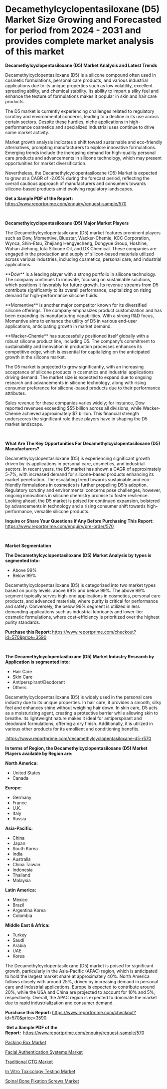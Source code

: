 <p><h1>Decamethylcyclopentasiloxane (D5) Market Size Growing and Forecasted for period from 2024 - 2031 and provides complete market analysis of this market</h1></p><p><strong>Decamethylcyclopentasiloxane (D5) Market Analysis and Latest Trends</strong></p>
<p><p>Decamethylcyclopentasiloxane (D5) is a silicone compound often used in cosmetic formulations, personal care products, and various industrial applications due to its unique properties such as low volatility, excellent spreading ability, and chemical stability. Its ability to impart a silky feel and enhance the texture of formulations makes it popular in skin and hair care products. </p><p>The D5 market is currently experiencing challenges related to regulatory scrutiny and environmental concerns, leading to a decline in its use across certain sectors. Despite these hurdles, niche applications in high-performance cosmetics and specialized industrial uses continue to drive some market activity. </p><p>Market growth analysis indicates a shift toward sustainable and eco-friendly alternatives, prompting manufacturers to explore innovative formulations. Emerging trends include the increasing demand for high-quality personal care products and advancements in silicone technology, which may present opportunities for market diversification. </p><p>Nevertheless, the Decamethylcyclopentasiloxane (D5) Market is expected to grow at a CAGR of -2.05% during the forecast period, reflecting the overall cautious approach of manufacturers and consumers towards silicone-based products amid evolving regulatory landscapes.</p></p>
<p><strong>Get a Sample PDF of the Report:&nbsp;</strong> <a href="https://www.reportprime.com/enquiry/request-sample/570">https://www.reportprime.com/enquiry/request-sample/570</a></p>
<p>&nbsp;</p>
<p><strong>Decamethylcyclopentasiloxane (D5) Major Market Players</strong></p>
<p><p>The Decamethylcyclopentasiloxane (D5) market features prominent players such as Dow, Momentive, Bluestar, Wacker-Chemie, KCC Corporation, Wynca, Shin-Etsu, Zhejiang Hengyecheng, Dongyue Group, Hoshine, Wuhan Jiehong, Iota Silicone Oil, and DX Chemical. These companies are engaged in the production and supply of silicon-based materials utilized across various industries, including cosmetics, personal care, and industrial applications.</p><p>**Dow** is a leading player with a strong portfolio in silicone technology. The company continues to innovate, focusing on sustainable solutions, which positions it favorably for future growth. Its revenue streams from D5 contribute significantly to its overall performance, capitalizing on rising demand for high-performance silicone fluids.</p><p>**Momentive** is another major competitor known for its diversified silicone offerings. The company emphasizes product customization and has been expanding its manufacturing capabilities. With a strong R&D focus, Momentive aims to enhance the utility of D5 in various end-user applications, anticipating growth in market demand.</p><p>**Wacker-Chemie** has successfully positioned itself globally with a robust silicone product line, including D5. The company’s commitment to sustainability and innovation in production processes enhances its competitive edge, which is essential for capitalizing on the anticipated growth in the silicone market.</p><p>The D5 market is projected to grow significantly, with an increasing acceptance of silicone products in cosmetics and industrial applications driving demand. The market size is expected to expand due to ongoing research and advancements in silicone technology, along with rising consumer preference for silicone-based products due to their performance attributes.</p><p>Sales revenue for these companies varies widely; for instance, Dow reported revenues exceeding $55 billion across all divisions, while Wacker-Chemie achieved approximately $7 billion. This financial strength underscores the significant role these players have in shaping the D5 market landscape.</p></p>
<p>&nbsp;</p>
<p><strong>What Are The Key Opportunities For Decamethylcyclopentasiloxane (D5) Manufacturers?</strong></p>
<p><p>Decamethylcyclopentasiloxane (D5) is experiencing significant growth driven by its applications in personal care, cosmetics, and industrial sectors. In recent years, the D5 market has shown a CAGR of approximately 5-7%, with increased demand for silicone-based products enhancing its market penetration. The escalating trend towards sustainable and eco-friendly formulations in cosmetics is further propelling D5's adoption. Regulatory scrutiny and environmental concerns pose challenges; however, ongoing innovations in silicone chemistry promise to foster resilience. Looking ahead, the D5 market is poised for continued expansion, bolstered by advancements in technology and a rising consumer shift towards high-performance, versatile silicone products.</p></p>
<p><strong>Inquire or Share Your Questions If Any Before Purchasing This Report:</strong> <a href="https://www.reportprime.com/enquiry/pre-order/570">https://www.reportprime.com/enquiry/pre-order/570</a></p>
<p>&nbsp;</p>
<p><strong>Market Segmentation</strong></p>
<p><strong>The Decamethylcyclopentasiloxane (D5) Market Analysis by types is segmented into:</strong></p>
<p><ul><li>Above 99%</li><li>Below 99%</li></ul></p>
<p><p>Decamethylcyclopentasiloxane (D5) is categorized into two market types based on purity levels: above 99% and below 99%. The above 99% segment typically serves high-end applications in cosmetics, personal care products, and advanced materials, where purity is critical for performance and safety. Conversely, the below 99% segment is utilized in less demanding applications such as industrial lubricants and lower-tier cosmetic formulations, where cost-efficiency is prioritized over the highest purity standards.</p></p>
<p><strong>Purchase this Report:&nbsp;</strong><a href="https://www.reportprime.com/checkout?id=570&price=3590">https://www.reportprime.com/checkout?id=570&price=3590</a></p>
<p>&nbsp;</p>
<p><strong>The Decamethylcyclopentasiloxane (D5) Market Industry Research by Application is segmented into:</strong></p>
<p><ul><li>Hair Care</li><li>Skin Care</li><li>Antiperspirant/Deodorant</li><li>Others</li></ul></p>
<p><p>Decamethylcyclopentasiloxane (D5) is widely used in the personal care industry due to its unique properties. In hair care, it provides a smooth, silky feel and enhances shine without weighing hair down. In skin care, D5 acts as a moisturizing agent, creating a protective barrier while allowing skin to breathe. Its lightweight nature makes it ideal for antiperspirant and deodorant formulations, offering a dry finish. Additionally, it is utilized in various other products for its emollient and conditioning benefits.</p></p>
<p><a href="https://www.reportprime.com/decamethylcyclopentasiloxane-d5-r570">&nbsp;https://www.reportprime.com/decamethylcyclopentasiloxane-d5-r570</a></p>
<p><strong>In terms of Region, the Decamethylcyclopentasiloxane (D5) Market Players available by Region are:</strong></p>
<p>
    <p> <strong> North America: </strong>
        <ul>
            <li>United States</li>
            <li>Canada</li>
        </ul>
        </p> 
    <p> <strong> Europe: </strong>
        <ul>
            <li>Germany</li>
            <li>France</li>
            <li>U.K.</li>
            <li>Italy</li>
            <li>Russia</li>
        </ul>
        </p> 
    <p> <strong> Asia-Pacific: </strong>
        <ul>
            <li>China</li>
            <li>Japan</li>
            <li>South Korea</li>
            <li>India</li>
            <li>Australia</li>
            <li>China Taiwan</li>
            <li>Indonesia</li>
            <li>Thailand</li>
            <li>Malaysia</li>
        </ul>
        </p> 
    <p> <strong> Latin America: </strong>
        <ul>
            <li>Mexico</li>
            <li>Brazil</li>
            <li>Argentina Korea</li>
            <li>Colombia</li>
        </ul>
        </p> 
    <p> <strong> Middle East & Africa: </strong>
        <ul>
            <li>Turkey</li>
            <li>Saudi</li>
            <li>Arabia</li>
            <li>UAE</li>
            <li>Korea</li>
        </ul>
    </p>
    </p>
<p><p>The Decamethylcyclopentasiloxane (D5) market is poised for significant growth, particularly in the Asia-Pacific (APAC) region, which is anticipated to hold the largest market share at approximately 40%. North America follows closely with around 25%, driven by increasing demand in personal care and industrial applications. Europe is expected to contribute around 20%, while the USA and China are projected to account for 10% and 5%, respectively. Overall, the APAC region is expected to dominate the market due to rapid industrialization and consumer demand.</p></p>
<p><strong>Purchase this Report: </strong><a href="https://www.reportprime.com/checkout?id=570&price=3590">https://www.reportprime.com/checkout?id=570&price=3590</a></p>
<p>&nbsp;<strong>Get a Sample PDF of the Report:&nbsp;&nbsp;</strong><a href="https://www.reportprime.com/enquiry/request-sample/570">https://www.reportprime.com/enquiry/request-sample/570</a></p>
<p><strong></strong></p>
<p><p><a href="https://www.linkedin.com/pulse/packing-box-market-growth-outlook-from-2024-2031-projecting-gedle?trackingId=l6un8fKoSYKXJme04qmbmA%3D%3D">Packing Box Market</a></p><p><a href="https://medium.com/@phil.gibson0756/global-facial-authentication-systems-market-sector-2024-2031-market-metrics-and-market-strategic-d08c6d6df26e">Facial Authentication Systems Market</a></p><p><a href="https://issuu.com/reportprime-2/docs/traditional-ctg-market-size-2030.pp_5c1bb59ee4dd0c">Traditional CTG Market</a></p><p><a href="https://medium.com/@lavernacole31/in-vitro-toxicology-testing-market-size-growth-trends-statistics-forecasts-2024-2031-f08574a17156">In Vitro Toxicology Testing Market</a></p><p><a href="https://issuu.com/reportprime-2/docs/spinal-bone-fixation-screws-market-_890ca8b0c039c2">Spinal Bone Fixation Screws Market</a></p></p>